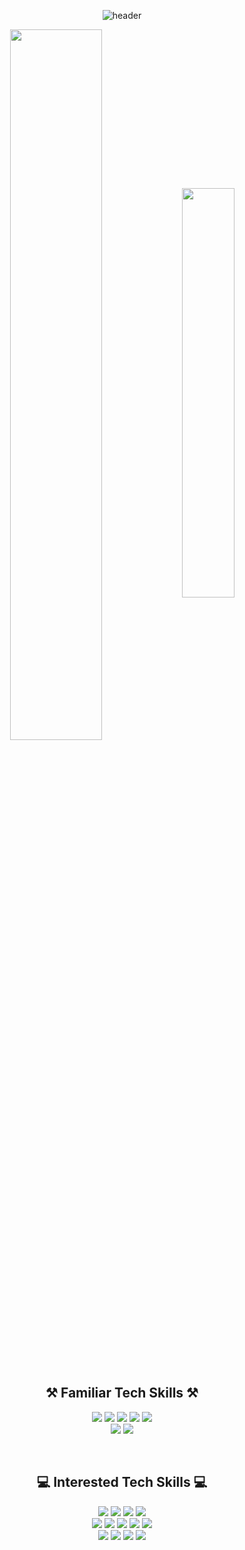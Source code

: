 <div align='center'>

![header](https://capsule-render.vercel.app/api?type=waving&color=auto&height=150&section=header&text=Welcome%20to%20Joohyun's%20Github!&fontSize=30)

<div align='center'>
<img width=54% height=auto align='center' src="https://github-readme-stats.vercel.app/api?username=limjoohyun2030&include_all_commits=true&show_icons=true&theme=radical&hide_border=false&count_private=true"/>
<img width=41% align='center' src="https://github-readme-stats.vercel.app/api/top-langs/?username=limjoohyun2030&layout=compact&theme=tokyonight"/>
</div>

<br>

<!--
<div align='center'>
    <img src="http://mazassumnida.wtf/api/generate_badge?boj=buttercake)](https://solved.ac/백준아이디"/>
</div>
-->
<br>

## ⚒ Familiar Tech Skills ⚒
<div align='center'>
<p align="center">
    <img src="https://img.shields.io/badge/HTML5-E34F26?style=flat-square&logo=html5&logoColor=white"> 
    <img src="https://img.shields.io/badge/CSS-1572B6?style=flat-square&logo=css3&logoColor=white"> 
    <img src="https://img.shields.io/badge/tailwindcss-06B6D4?style=flat-square&logo=tailwindcss&logoColor=white"/>
    <img src="https://img.shields.io/badge/Javascript-F7DF1E?style=flat-square&logo=javascript&logoColor=black">
    <img src="https://img.shields.io/badge/TypeScript-3178C6?style=flat-square&logo=typescript&logoColor=white"/>
    <br>
    <img src="https://img.shields.io/badge/React-61DAFB?style=flat-square&logo=React&logoColor=white"/> 
    <img src="https://img.shields.io/badge/Redux-764abc?style=flat-squaret&logo=redux&logoColor=white"/>
</p>
</div>

<br>

## 💻 Interested Tech Skills 💻
<div align='center'>
<p align="center">
    <img src="https://img.shields.io/badge/Next.js-000000?style=flat-square&logo=nextdotjs&logoColor=white"/>
    <img src="https://img.shields.io/badge/Node.js-339933?style=flat-square&logo=Node.js&logoColor=black"/>
    <img src="https://img.shields.io/badge/express-000000?style=flat-square&logo=express&logoColor=white"/>
    <img src="https://img.shields.io/badge/PostgreSQL-4479A1?style=flat-square&logo=PostgreSQL&logoColor=white">
        <br>        
    <img src="https://img.shields.io/badge/Elasticsearch-005571?style=flat-square&logo=elasticsearch&logoColor=white"/>
    <img src="https://img.shields.io/badge/Jenkins-D24939?style=flat-square&logo=Jenkins&logoColor=white"/>
    <img src="https://img.shields.io/badge/Docker-2496ED?style=flat-square&logo=docker&logoColor=white"/>
    <img src="https://img.shields.io/badge/Git-f05032?style=flat-square&logo=git&logoColor=white"/>
    <img src="https://img.shields.io/badge/Jira-0052cc?style=flat-square&logo=jira&logoColor=white"/>
        <br>
    <img src="https://img.shields.io/badge/EsLint-4B32C3?style=flat-square&logo=EsLint&logoColor=white"/>
    <img src="https://img.shields.io/badge/Jest-C21325?style=flat-square&logo=Jest&logoColor=white"/>
    <img src="https://img.shields.io/badge/Confluence-172B4D?style=flat-square&logo=Confluence&logoColor=white"/>
    <img src="https://img.shields.io/badge/GraphQL-E10098?style=flat-square&logo=GraphQL&logoColor=white"/>
</p>
</div>

</div>

<!-- tech skills icons
    <img src="https://img.shields.io/badge/Go-00ADD8.svg?&style=flat-square&logo=Go&logoColor=white"/>
    <img src="https://img.shields.io/badge/Solidity-363636.svg?&style=flat-square&logo=Solidity&logoColor=white"/>
    <img src="https://img.shields.io/badge/Hyperledger-2F3134?style=flat-square&logo=Hyperledger&logoColor=white"/>
    <img src="https://img.shields.io/badge/AWS-333664?style=flat-square&logo=amazon-aws&logoColor=white"/>
    
<img src="https://img.shields.io/badge/Rust-000000.svg?&style=flat-square&logo=Rust&logoColor=white"/>
<img src="https://img.shields.io/badge/Bitcoin-F7931A?style=flat-square&logo=Bitcoin&logoColor=white"/>
  <img src="https://img.shields.io/badge/Ethereum-3C3C3D?style=flat-square&logo=Ethereum&logoColor=white"/>
  <img src="https://img.shields.io/badge/Python-3766AB?style=flat-square&logo=Python&logoColor=white"/>
  https://simpleicons.org/ 참고하기
-->  

